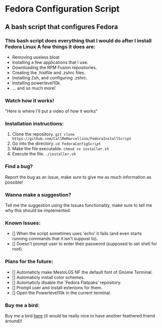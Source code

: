 # Fedora Configuration Script
## A bash script that configures Fedora

### This bash script does everything that I would do after I install Fedora Linux A few things it does are:
* Removing useless bloat
* Installing a few applications that I use.
* Downloading the RPM Fusion repositories.
* Creating the .histfile and .zshrc files.
* Installing Zsh, and configuring .zshrc.
* Installing powerlevel10k.
* ... and so much more!

### Watch how it works!
"Here is where I'll put a video of how it works"

### Installation instructions:
1. Clone the repository.
   ```git clone https://github.com/CallMeMarcellino/FedoraInstallScript```
2. Go into the directory.
   ```cd FedoraConfigScript```
3. Make the file executable.
   ```chmod +x installer.sh```
4. Execute the file.
   ```./installer.sh```

### Find a bug?
Report the bug as an issue, make sure to give me as much information as possible!

### Wanna make a suggestion?
Tell me the suggestion using the Issues functionality, make sure to tell me why this should be implemented.

### Known Issues:
* [] When the script sometimes uses 'echo' it fails (and even starts running commands that it isn't suppost to).
* [] Doesn't prompt user to enter their password (supposed to set shell for root).

### Plans for the future:
* [] Automaticly make MesloLGS NF the default font of Gnome Terminal.
* [] Automaticly install color schemes.
* [] Automaticly disable the 'Fedora Flatpaks' repository.
* [] Prompt user and install extenions for them.
* [] Open the Powerlevel10k in the current terminal.

### Buy me a bird:
Buy me a bird [here](https://www.buymeacoffee.com/Excalian) (it would be really nice to have another feathered friend around)!
